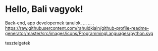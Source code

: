# Hello, Bali vagyok!

Back-end, app developernek tanulok.
...
...
.
https://raw.githubusercontent.com/rahuldkjain/github-profile-readme-generator/master/src/images/icons/ProgrammingLanguages/python.svg

tesztelgetek

